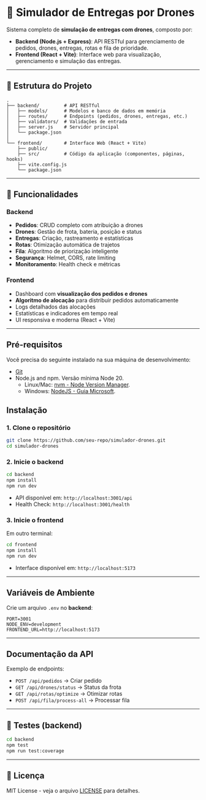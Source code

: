 # 🚁 Simulador de Entregas por Drones

Sistema completo de **simulação de entregas com drones**, composto por:

* **Backend (Node.js + Express)**: API RESTful para gerenciamento de pedidos, drones, entregas, rotas e fila de prioridade.
* **Frontend (React + Vite)**: Interface web para visualização, gerenciamento e simulação das entregas.

---

## 📂 Estrutura do Projeto

```
.
├── backend/         # API RESTful
│   ├── models/      # Modelos e banco de dados em memória
│   ├── routes/      # Endpoints (pedidos, drones, entregas, etc.)
│   ├── validators/  # Validações de entrada
│   ├── server.js    # Servidor principal
│   └── package.json
│
└── frontend/        # Interface Web (React + Vite)
    ├── public/      
    ├── src/         # Código da aplicação (componentes, páginas, hooks)
    ├── vite.config.js
    └── package.json
```

---

## 🚀 Funcionalidades

### Backend

* **Pedidos**: CRUD completo com atribuição a drones
* **Drones**: Gestão de frota, bateria, posição e status
* **Entregas**: Criação, rastreamento e estatísticas
* **Rotas**: Otimização automática de trajetos
* **Fila**: Algoritmo de priorização inteligente
* **Segurança**: Helmet, CORS, rate limiting
* **Monitoramento**: Health check e métricas

### Frontend

* Dashboard com **visualização dos pedidos e drones**
* **Algoritmo de alocação** para distribuir pedidos automaticamente
* Logs detalhados das alocações
* Estatísticas e indicadores em tempo real
* UI responsiva e moderna (React + Vite)

---

## Pré-requisitos

Você precisa do seguinte instalado na sua máquina de desenvolvimento:

* [Git](https://git-scm.com/downloads)
* Node.js and npm. Versão mínima Node 20.
  - Linux/Mac: [nvm - Node Version Manager](https://github.com/nvm-sh/nvm).
  - Windows: [NodeJS - Guia Microsoft](https://docs.microsoft.com/en-us/windows/dev-environment/javascript/nodejs-on-windows).

## Instalação

### 1. Clone o repositório

```bash
git clone https://github.com/seu-repo/simulador-drones.git
cd simulador-drones
```

### 2. Inicie o backend

```bash
cd backend
npm install
npm run dev
```

* API disponível em: `http://localhost:3001/api`
* Health Check: `http://localhost:3001/health`

### 3. Inicie o frontend

Em outro terminal:

```bash
cd frontend
npm install
npm run dev
```

* Interface disponível em: `http://localhost:5173`

---

## Variáveis de Ambiente

Crie um arquivo `.env` no **backend**:

```env
PORT=3001
NODE_ENV=development
FRONTEND_URL=http://localhost:5173
```

---

## Documentação da API

Exemplo de endpoints:

* `POST /api/pedidos` → Criar pedido
* `GET /api/drones/status` → Status da frota
* `GET /api/rotas/optimize` → Otimizar rotas
* `POST /api/fila/process-all` → Processar fila

---


## 🧪 Testes (backend)

```bash
cd backend
npm test
npm run test:coverage
```

---

## 📄 Licença

MIT License - veja o arquivo [LICENSE](LICENSE) para detalhes.
